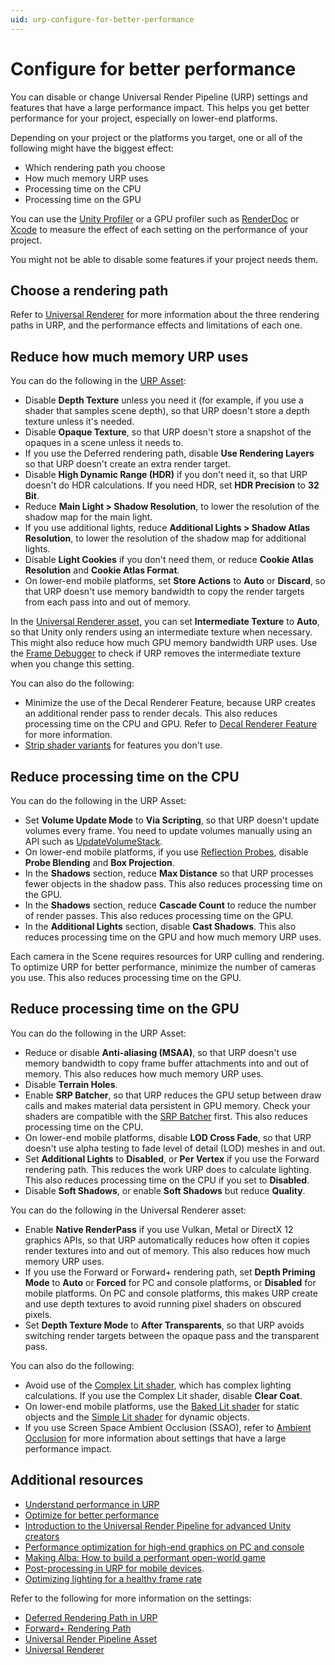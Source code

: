 ```yaml
---
uid: urp-configure-for-better-performance
---
```

# Configure for better performance

You can disable or change Universal Render Pipeline (URP) settings and features that have a large performance impact. This helps you get better performance for your project, especially on lower-end platforms.

Depending on your project or the platforms you target, one or all of the following might have the biggest effect:

- Which rendering path you choose
- How much memory URP uses
- Processing time on the CPU
- Processing time on the GPU

You can use the [Unity Profiler](https://docs.unity3d.com/Manual/Profiler.html) or a GPU profiler such as [RenderDoc](https://docs.unity3d.com/Manual/RenderDocIntegration.html) or [Xcode](https://docs.unity3d.com/Manual/XcodeFrameDebuggerIntegration.html) to measure the effect of each setting on the performance of your project.

You might not be able to disable some features if your project needs them.

## Choose a rendering path

Refer to [Universal Renderer](https://docs.unity3d.com/Packages/com.unity.render-pipelines.universal@16.0/manual/urp-universal-renderer.html) for more information about the three rendering paths in URP, and the performance effects and limitations of each one.

## Reduce how much memory URP uses

You can do the following in the [URP Asset](universalrp-asset.md):

- Disable **Depth Texture** unless you need it (for example, if you use a shader that samples scene depth), so that URP doesn't store a depth texture unless it's needed.
- Disable **Opaque Texture**, so that URP doesn't store a snapshot of the opaques in a scene unless it needs to.
- If you use the Deferred rendering path, disable **Use Rendering Layers** so that URP doesn't create an extra render target. 
- Disable **High Dynamic Range (HDR)** if you don't need it, so that URP doesn't do HDR calculations. If you need HDR, set **HDR Precision** to **32 Bit**.
- Reduce **Main Light > Shadow Resolution**, to lower the resolution of the shadow map for the main light.
- If you use additional lights, reduce **Additional Lights > Shadow Atlas Resolution**, to lower the resolution of the shadow map for additional lights.
- Disable **Light Cookies** if you don't need them, or reduce **Cookie Atlas Resolution** and **Cookie Atlas Format**.
- On lower-end mobile platforms, set **Store Actions** to **Auto** or **Discard**, so that URP doesn't use memory bandwidth to copy the render targets from each pass into and out of memory.

In the [Universal Renderer asset](urp-universal-renderer.md), you can set **Intermediate Texture** to **Auto**, so that Unity only renders using an intermediate texture when necessary. This might also reduce how much GPU memory bandwidth URP uses. Use the [Frame Debugger](https://docs.unity3d.com/Manual/frame-debugger-window.html) to check if URP removes the intermediate texture when you change this setting.

You can also do the following:

- Minimize the use of the Decal Renderer Feature, because URP creates an additional render pass to render decals. This also reduces processing time on the CPU and GPU. Refer to [Decal Renderer Feature](renderer-feature-decal.md) for more information.
- [Strip shader variants](shader-stripping.md) for features you don't use.

## Reduce processing time on the CPU

You can do the following in the URP Asset:

- Set **Volume Update Mode** to **Via Scripting**, so that URP doesn't update volumes every frame. You need to update volumes manually using an API such as [UpdateVolumeStack](xref:UnityEngine.Rendering.Universal.CameraExtensions.UpdateVolumeStack(UnityEngine.Camera)).
- On lower-end mobile platforms, if you use [Reflection Probes](lighting/reflection-probes.md), disable **Probe Blending** and **Box Projection**.
- In the **Shadows** section, reduce **Max Distance** so that URP processes fewer objects in the shadow pass. This also reduces processing time on the GPU.
- In the **Shadows** section, reduce **Cascade Count** to reduce the number of render passes. This also reduces processing time on the GPU.
- In the **Additional Lights** section, disable **Cast Shadows**. This also reduces processing time on the GPU and how much memory URP uses.

Each camera in the Scene requires resources for URP culling and rendering. To optimize URP for better performance, minimize the number of cameras you use. This also reduces processing time on the GPU.

## Reduce processing time on the GPU

You can do the following in the URP Asset:

- Reduce or disable **Anti-aliasing (MSAA)**, so that URP doesn't use memory bandwidth to copy frame buffer attachments into and out of memory. This also reduces how much memory URP uses.
- Disable **Terrain Holes**.
- Enable **SRP Batcher**, so that URP reduces the GPU setup between draw calls and makes material data persistent in GPU memory. Check your shaders are compatible with the [SRP Batcher](https://docs.unity3d.com/Manual/SRPBatcher.html) first. This also reduces processing time on the CPU.
- On lower-end mobile platforms, disable **LOD Cross Fade**, so that URP doesn't use alpha testing to fade level of detail (LOD) meshes in and out.
- Set **Additional Lights** to **Disabled**, or **Per Vertex** if you use the Forward rendering path. This reduces the work URP does to calculate lighting. This also reduces processing time on the CPU if you set to **Disabled**.
- Disable **Soft Shadows**, or enable **Soft Shadows** but reduce **Quality**.

You can do the following in the Universal Renderer asset:

- Enable **Native RenderPass** if you use Vulkan, Metal or DirectX 12 graphics APIs, so that URP automatically reduces how often it copies render textures into and out of memory. This also reduces how much memory URP uses.
- If you use the Forward or Forward+ rendering path, set **Depth Priming Mode** to **Auto** or **Forced** for PC and console platforms, or **Disabled** for mobile platforms. On PC and console platforms, this makes URP create and use depth textures to avoid running pixel shaders on obscured pixels.
- Set **Depth Texture Mode** to **After Transparents**, so that URP avoids switching render targets between the opaque pass and the transparent pass.

You can also do the following:

- Avoid use of the [Complex Lit shader](shader-complex-lit.md), which has complex lighting calculations. If you use the Complex Lit shader, disable **Clear Coat**.
- On lower-end mobile platforms, use the [Baked Lit shader](baked-lit-shader.md) for static objects and the [Simple Lit shader](simple-lit-shader.md) for dynamic objects.
- If you use Screen Space Ambient Occlusion (SSAO), refer to [Ambient Occlusion](post-processing-ssao.md) for more information about settings that have a large performance impact.


## Additional resources

- [Understand performance in URP](understand-performance.md)
- [Optimize for better performance](optimize-for-better-performance.md)
- [Introduction to the Universal Render Pipeline for advanced Unity creators](https://resources.unity.com/games/introduction-universal-render-pipeline-for-advanced-unity-creators)
- [Performance optimization for high-end graphics on PC and console](https://unity.com/how-to/performance-optimization-high-end-graphics)
- [Making Alba: How to build a performant open-world game](https://www.youtube.com/watch?v=YOtDVv5-0A4)
- [Post-processing in URP for mobile devices](integration-with-post-processing.md).
- [Optimizing lighting for a healthy frame rate](https://unity.com/how-to/advanced/optimize-lighting-mobile-games)

Refer to the following for more information on the settings:

- [Deferred Rendering Path in URP](rendering/deferred-rendering-path.md)
- [Forward+ Rendering Path](rendering/forward-plus-rendering-path.md)
- [Universal Render Pipeline Asset](universalrp-asset.md)
- [Universal Renderer](urp-universal-renderer.md)
